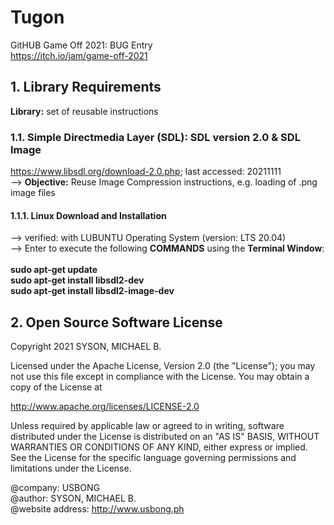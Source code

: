# Tugon
GitHUB Game Off 2021: BUG Entry<br/>
https://itch.io/jam/game-off-2021


## 1. Library Requirements
<b>Library:</b> set of reusable instructions

### 1.1. Simple Directmedia Layer (SDL): SDL version 2.0 & SDL Image
https://www.libsdl.org/download-2.0.php; last accessed: 20211111<br/>
--> <b>Objective:</b> Reuse Image Compression instructions, e.g. loading of .png image files  

#### 1.1.1. Linux Download and Installation
--> verified: with LUBUNTU Operating System (version: LTS 20.04)<br/>
--> Enter to execute the following <b>COMMANDS</b> using the <b>Terminal Window</b>:<br/>
<br/>
<b>sudo apt-get update</b><br/>
<b>sudo apt-get install libsdl2-dev</b><br/>
<b>sudo apt-get install libsdl2-image-dev</b><br/>


## 2. Open Source Software License
Copyright 2021 SYSON, MICHAEL B.

Licensed under the Apache License, Version 2.0 (the "License"); you may not use this file except in compliance with the License. You may obtain a copy of the License at

   http://www.apache.org/licenses/LICENSE-2.0
  
Unless required by applicable law or agreed to in writing, software distributed under the License is distributed on an "AS IS" BASIS, WITHOUT WARRANTIES OR CONDITIONS OF ANY KIND, either express or implied. See the License for the specific language governing permissions and limitations under the License.

@company: USBONG<br/>
@author: SYSON, MICHAEL B.<br/>
@website address: http://www.usbong.ph<br/>
